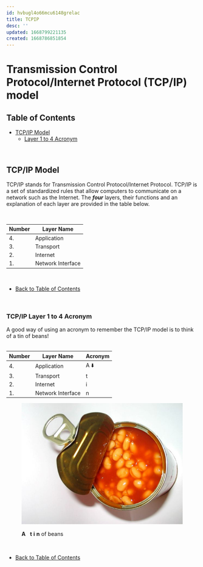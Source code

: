 ```yaml
---
id: hvbugl4o66mcu6148grelac
title: TCPIP
desc: ''
updated: 1668799221135
created: 1668786851854
---
```

<link href="style.css" rel="stylesheet"></link> 

# Transmission Control Protocol/Internet Protocol (TCP/IP) model

<div class="toc">

## Table of Contents 

  - [TCP/IP Model](#tcpip-model)
      - [Layer 1 to 4 Acronym](#layer-1-to-4-acronym)

</div> 
<br>

## TCP/IP Model
TCP/IP stands for Transmission Control Protocol/Internet Protocol. TCP/IP is a set of standardized rules that allow computers to communicate on a network such as the Internet. The ***four*** layers, their functions and an explanation of each layer are provided in the table below.

<br>

| Number| Layer Name | 
|------|-------|
| 4.| Application | 
| 3.| Transport | 
| 2.| Internet |
| 1.| Network Interface |

<br>

- [Back to Table of Contents](#table-of-contents)

<br>

### TCP/IP Layer 1 to 4 Acronym

A good way of using an acronym to remember the TCP/IP model is to think of a tin of beans!
<br>
<br>

| Number| Layer Name | Acronym
|------|-------|-------|
| 4.| Application | A ⬇️| 
| 3.| Transport | t |
| 2.| Internet | i | 
| 1.| Network Interface | n |


<figure>
    <img src="assets/images/beans.jpg"
         alt="A tin of baked beans">
    <figcaption>


**A** &nbsp;  **t** **i** **n** of beans
    </figcaption>
</figure>

<br>

- [Back to Table of Contents](#table-of-contents)


